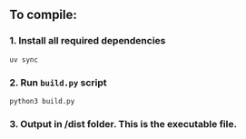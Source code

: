 ## To compile:
### 1. Install all required dependencies
``` uv sync ```
### 2. Run `build.py` script
``` python3 build.py ```
### 3. Output in /dist folder. This is the executable file.

